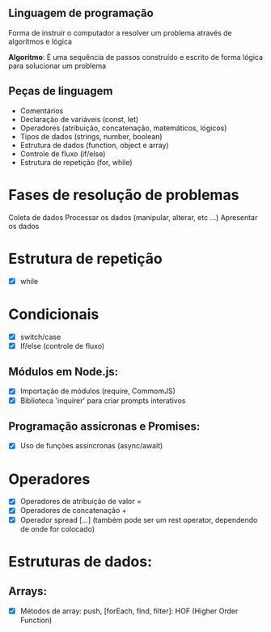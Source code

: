 ## Linguagem de programação

Forma de instruir o computador a resolver um problema através de algorítmos e lógica

**Algorítmo**: É uma sequência de passos construído e escrito de forma lógica para solucionar um problema

## Peças de linguagem
- Comentários 
- Declaração de variáveis (const, let)
- Operadores (atribuição, concatenação, matemáticos, lógicos)
- Tipos de dados (strings, number, boolean)
- Estrutura de dados (function, object e array)
- Controle de fluxo (if/else)
- Estrutura de repetição (for, while)

# Fases de resolução de problemas

Coleta de dados
Processar os dados (manipular, alterar, etc ...)
Apresentar os dados

# Estrutura de repetição
- [x] while

# Condicionais
- [x] switch/case
- [x] If/else (controle de fluxo)

## Módulos em Node.js:
- [x] Importação de módulos (require, CommomJS)
- [x] Biblioteca 'inquirer' para criar prompts interativos

## Programação assícronas e Promises:
- [x] Uso de funções assíncronas (async/await)

# Operadores
- [x] Operadores de atribuição de valor =
- [x] Operadores de concatenação +
- [x] Operador spread [...] (também pode ser um rest operator, dependendo de onde for colocado)

# Estruturas de dados:
## Arrays:
- [x] Métodos de array: push, [forEach, find, filter]: HOF (Higher Order Function)